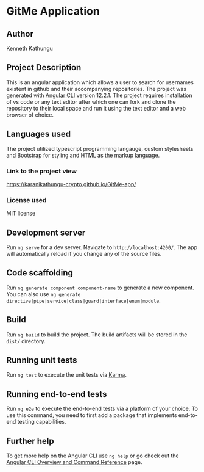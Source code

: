 # GitMe Application
## Author
Kenneth Kathungu
## Project Description
This is an angular application which allows a user to search for usernames existent in github and their accompanying repositories. The project was generated with [Angular CLI](https://github.com/angular/angular-cli) version 12.2.1. The project requires installation of vs code or any text editor after which one can fork and clone the repository to their local space and run it using the text editor and a web browser of choice.
## Languages used
The project utilized typescript programming langauge, custom stylesheets and Bootstrap for styling and HTML as the markup language.

### Link to the project view
https://karanikathungu-crypto.github.io/GitMe-app/
### License used
MIT license

## Development server

Run `ng serve` for a dev server. Navigate to `http://localhost:4200/`. The app will automatically reload if you change any of the source files.

## Code scaffolding

Run `ng generate component component-name` to generate a new component. You can also use `ng generate directive|pipe|service|class|guard|interface|enum|module`.

## Build

Run `ng build` to build the project. The build artifacts will be stored in the `dist/` directory.

## Running unit tests

Run `ng test` to execute the unit tests via [Karma](https://karma-runner.github.io).

## Running end-to-end tests

Run `ng e2e` to execute the end-to-end tests via a platform of your choice. To use this command, you need to first add a package that implements end-to-end testing capabilities.

## Further help

To get more help on the Angular CLI use `ng help` or go check out the [Angular CLI Overview and Command Reference](https://angular.io/cli) page.











